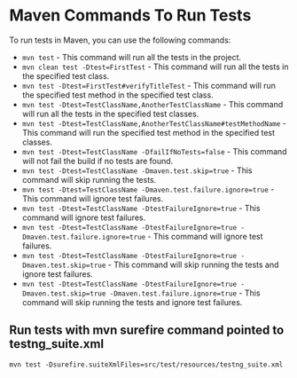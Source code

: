 # Maven Commands To Run Tests

To run tests in Maven, you can use the following commands:

- `mvn test` - This command will run all the tests in the project.
- `mvn clean test -Dtest=FirstTest` - This command will run all the tests in the specified test class.
- `mvn test -Dtest=FirstTest#verifyTitleTest` - This command will run the specified test method in the specified test class.
- `mvn test -Dtest=TestClassName,AnotherTestClassName` - This command will run all the tests in the specified test classes.
- `mvn test -Dtest=TestClassName,AnotherTestClassName#testMethodName` - This command will run the specified test method in the specified test classes.
- `mvn test -Dtest=TestClassName -DfailIfNoTests=false` - This command will not fail the build if no tests are found.
- `mvn test -Dtest=TestClassName -Dmaven.test.skip=true` - This command will skip running the tests.
- `mvn test -Dtest=TestClassName -Dmaven.test.failure.ignore=true` - This command will ignore test failures.
- `mvn test -Dtest=TestClassName -DtestFailureIgnore=true` - This command will ignore test failures.
- `mvn test -Dtest=TestClassName -DtestFailureIgnore=true -Dmaven.test.failure.ignore=true` - This command will ignore test failures.
- `mvn test -Dtest=TestClassName -DtestFailureIgnore=true -Dmaven.test.skip=true` - This command will skip running the tests and ignore test failures.
- `mvn test -Dtest=TestClassName -DtestFailureIgnore=true -Dmaven.test.skip=true -Dmaven.test.failure.ignore=true` - This command will skip running the tests and ignore test failures.


## Run tests with mvn surefire command pointed to testng_suite.xml
```
mvn test -Dsurefire.suiteXmlFiles=src/test/resources/testng_suite.xml
```
